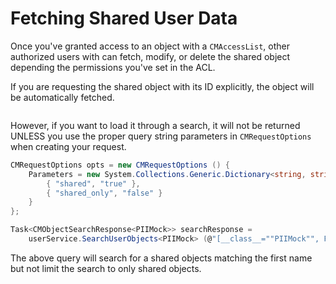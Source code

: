 # Fetching Shared User Data

Once you've granted access to an object with a `CMAccessList`, other authorized users with can fetch, modify, or delete the shared object depending the permissions you've set in the ACL.

If you are requesting the shared object with its ID explicitly, the object will be automatically fetched.

```csharp

```

However, if you want to load it through a search, it will not be returned UNLESS you use the proper query string parameters in `CMRequestOptions` when creating your request.

```csharp
CMRequestOptions opts = new CMRequestOptions () {
	Parameters = new System.Collections.Generic.Dictionary<string, string> () {
		{ "shared", "true" },
		{ "shared_only", "false" }
	}
};

Task<CMObjectSearchResponse<PIIMock>> searchResponse = 
	userService.SearchUserObjects<PIIMock> (@"[__class__=""PIIMock"", FirstName=""Jane""]", opts);
```	

The above query will search for a shared objects matching the first name but not limit the search to only shared objects.